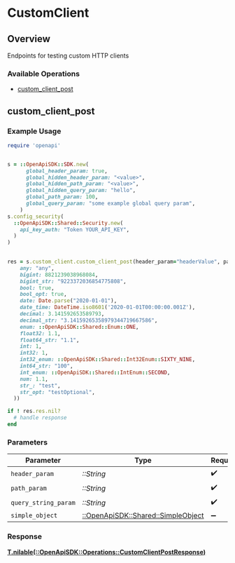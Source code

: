 # CustomClient


## Overview

Endpoints for testing custom HTTP clients

### Available Operations

* [custom_client_post](#custom_client_post)

## custom_client_post

### Example Usage

```ruby
require 'openapi'


s = ::OpenApiSDK::SDK.new(
      global_header_param: true,
      global_hidden_header_param: "<value>",
      global_hidden_path_param: "<value>",
      global_hidden_query_param: "hello",
      global_path_param: 100,
      global_query_param: "some example global query param",
    )
s.config_security(
  ::OpenApiSDK::Shared::Security.new(
    api_key_auth: "Token YOUR_API_KEY",
  )
)

    
res = s.custom_client.custom_client_post(header_param="headerValue", path_param="pathValue", query_string_param="queryValue", simple_object=::OpenApiSDK::Shared::SimpleObject.new(
    any: "any",
    bigint: 8821239038968084,
    bigint_str: "9223372036854775808",
    bool: true,
    bool_opt: true,
    date: Date.parse("2020-01-01"),
    date_time: DateTime.iso8601('2020-01-01T00:00:00.001Z'),
    decimal: 3.141592653589793,
    decimal_str: "3.14159265358979344719667586",
    enum: ::OpenApiSDK::Shared::Enum::ONE,
    float32: 1.1,
    float64_str: "1.1",
    int: 1,
    int32: 1,
    int32_enum: ::OpenApiSDK::Shared::Int32Enum::SIXTY_NINE,
    int64_str: "100",
    int_enum: ::OpenApiSDK::Shared::IntEnum::SECOND,
    num: 1.1,
    str_: "test",
    str_opt: "testOptional",
  ))

if ! res.res.nil?
  # handle response
end

```

### Parameters

| Parameter                                                                 | Type                                                                      | Required                                                                  | Description                                                               | Example                                                                   |
| ------------------------------------------------------------------------- | ------------------------------------------------------------------------- | ------------------------------------------------------------------------- | ------------------------------------------------------------------------- | ------------------------------------------------------------------------- |
| `header_param`                                                            | *::String*                                                                | :heavy_check_mark:                                                        | N/A                                                                       | headerValue                                                               |
| `path_param`                                                              | *::String*                                                                | :heavy_check_mark:                                                        | N/A                                                                       | pathValue                                                                 |
| `query_string_param`                                                      | *::String*                                                                | :heavy_check_mark:                                                        | N/A                                                                       | queryValue                                                                |
| `simple_object`                                                           | [::OpenApiSDK::Shared::SimpleObject](../../models/shared/simpleobject.md) | :heavy_minus_sign:                                                        | N/A                                                                       |                                                                           |


### Response

**[T.nilable(::OpenApiSDK::Operations::CustomClientPostResponse)](../../models/operations/customclientpostresponse.md)**

